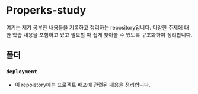 # Properks-study
여기는 제가 공부한 내용들을 기록하고 정리하는 repository입니다. 다양한 주제에 대한 학습 내용을 포함하고 있고 필요할 때 쉽게 찾아볼 수 있도록 구조화하여 정리합니다.

## 폴더

### `deployment`

- 이 repoistory에는 프로젝트 배포에 관련된 내용을 정리합니다.
